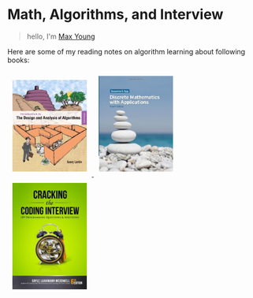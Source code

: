 # Math, Algorithms, and Interview

> hello, I'm <a href="https://maxyoung.fun/">Max Young</a>

Here are some of my reading notes on algorithm learning about following books:

<a href="https://book.douban.com/subject/6853975/" target="_blank">
<img src="./_images/book.jpeg" width="30%" style="margin: 10px">
</a>
<a href="https://book.douban.com/subject/5495234/" target="_blank">
<img src="./_images/discrete_mathematics.jpg" width="30%" style="margin: 10px">
</a>
<img src="./_images/cracking_the_code_interview/cracking_the_code_interview.jpg" width="30%" style="margin: 10px">
